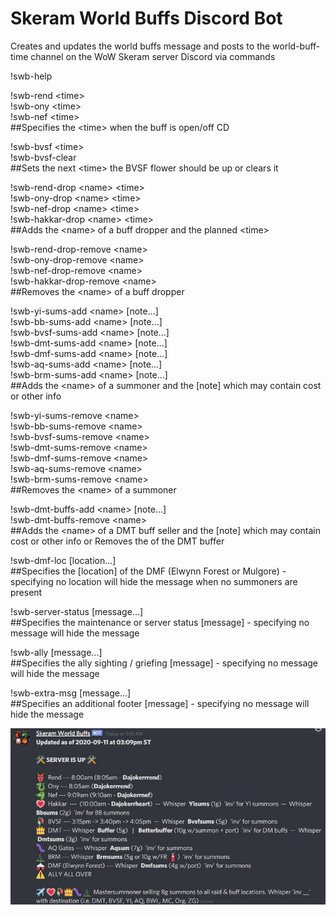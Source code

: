 # Skeram World Buffs Discord Bot

Creates and updates the world buffs message and posts to the world-buff-time channel on the WoW Skeram server Discord via commands


!swb-help 


!swb-rend &lt;time&gt;  
!swb-ony &lt;time&gt;  
!swb-nef &lt;time&gt;  
  ##Specifies the &lt;time&gt; when the buff is open/off CD


!swb-bvsf &lt;time&gt;  
!swb-bvsf-clear  
  ##Sets the next &lt;time&gt; the BVSF flower should be up or clears it


!swb-rend-drop &lt;name&gt; &lt;time&gt;  
!swb-ony-drop &lt;name&gt; &lt;time&gt;  
!swb-nef-drop &lt;name&gt; &lt;time&gt;  
!swb-hakkar-drop &lt;name&gt; &lt;time&gt;  
  ##Adds the &lt;name&gt; of a buff dropper and the planned &lt;time&gt;


!swb-rend-drop-remove &lt;name&gt;  
!swb-ony-drop-remove &lt;name&gt;  
!swb-nef-drop-remove &lt;name&gt;  
!swb-hakkar-drop-remove &lt;name&gt;  
  ##Removes the &lt;name&gt; of a buff dropper


!swb-yi-sums-add &lt;name&gt; [note...]  
!swb-bb-sums-add &lt;name&gt; [note...]  
!swb-bvsf-sums-add &lt;name&gt; [note...]  
!swb-dmt-sums-add &lt;name&gt; [note...]  
!swb-dmf-sums-add &lt;name&gt; [note...]  
!swb-aq-sums-add &lt;name&gt; [note...]  
!swb-brm-sums-add &lt;name&gt; [note...]  
  ##Adds the &lt;name&gt; of a summoner and the [note] which may contain cost or other info


!swb-yi-sums-remove &lt;name&gt;  
!swb-bb-sums-remove &lt;name&gt;  
!swb-bvsf-sums-remove &lt;name&gt;  
!swb-dmt-sums-remove &lt;name&gt;  
!swb-dmf-sums-remove &lt;name&gt;  
!swb-aq-sums-remove &lt;name&gt;  
!swb-brm-sums-remove &lt;name&gt;  
  ##Removes the &lt;name&gt; of a summoner


!swb-dmt-buffs-add &lt;name&gt; [note...]  
!swb-dmt-buffs-remove &lt;name&gt;  
  ##Adds the &lt;name&gt; of a DMT buff seller and the [note] which may contain cost or other info or Removes the <name> of the DMT buffer


!swb-dmf-loc [location...]  
  ##Specifies the [location] of the DMF (Elwynn Forest or Mulgore) - specifying no location will hide the message when no summoners are present


!swb-server-status [message...]  
  ##Specifies the maintenance or server status [message] - specifying no message will hide the message


!swb-ally [message...]  
  ##Specifies the ally sighting / griefing [message] - specifying no message will hide the message


!swb-extra-msg [message...]  
  ##Specifies an additional footer [message] - specifying no message will hide the message


![Sample Bot Updated Message](https://github.com/govagent26/skeram-world-buffs/blob/master/sample_message.JPG)
